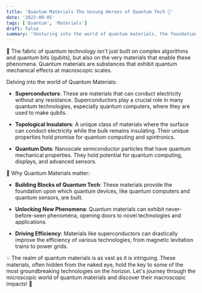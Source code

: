 ```yaml
---
title: 'Quantum Materials The Unsung Heroes of Quantum Tech 💎'
date: '2023-09-05'
tags: ['Quantum', 'Materials']
draft: false
summary: 'Venturing into the world of quantum materials, the foundational elements driving quantum technological advancements!'
---
```


💎 The fabric of quantum technology isn't just built on complex algorithms and quantum bits (qubits), but also on the very materials that enable these phenomena. Quantum materials are substances that exhibit quantum mechanical effects at macroscopic scales.

Delving into the world of Quantum Materials:

- **Superconductors**: These are materials that can conduct electricity without any resistance. Superconductors play a crucial role in many quantum technologies, especially quantum computers, where they are used to make qubits.

- **Topological Insulators**: A unique class of materials where the surface can conduct electricity while the bulk remains insulating. Their unique properties hold promise for quantum computing and spintronics.

- **Quantum Dots**: Nanoscale semiconductor particles that have quantum mechanical properties. They hold potential for quantum computing, displays, and advanced sensors.

🔬 Why Quantum Materials matter:

- **Building Blocks of Quantum Tech**: These materials provide the foundation upon which quantum devices, like quantum computers and quantum sensors, are built.

- **Unlocking New Phenomena**: Quantum materials can exhibit never-before-seen phenomena, opening doors to novel technologies and applications.

- **Driving Efficiency**: Materials like superconductors can drastically improve the efficiency of various technologies, from magnetic levitation trains to power grids.

💡 The realm of quantum materials is as vast as it is intriguing. These materials, often hidden from the naked eye, hold the key to some of the most groundbreaking technologies on the horizon. Let's journey through the microscopic world of quantum materials and discover their macroscopic impacts! 🌌
